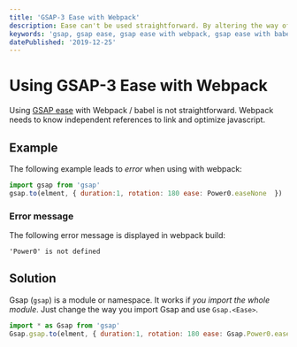 ```yaml
---
title: 'GSAP-3 Ease with Webpack'
description: Ease can't be used straightforward. By altering the way of importing Gsap, Ease can be used.
keywords: 'gsap, gsap ease, gsap ease with webpack, gsap ease with babel, gsap ease with es6 import, animation, webpack, javascript, es6, babel'
datePublished: '2019-12-25'
---
```


# Using GSAP-3 Ease with Webpack

Using [GSAP ease](https://greensock.com/docs/v3/Eases) with Webpack / babel is not straightforward.
Webpack needs to know independent references to link and optimize javascript.

## Example

The following example leads to _error_ when using with webpack:

```javascript
import gsap from 'gsap'
gsap.to(elment, { duration:1, rotation: 180 ease: Power0.easeNone  })
```

### Error message

The following error message is displayed in webpack build:

```
'Power0' is not defined
```

## Solution

Gsap (`gsap`) is a module or namespace. It works if _you import the whole module_. Just change the way you import Gsap and use `Gsap.<Ease>`.

```javascript
import * as Gsap from 'gsap'
Gsap.gsap.to(elment, { duration:1, rotation: 180 ease: Gsap.Power0.easeNone  })

```
